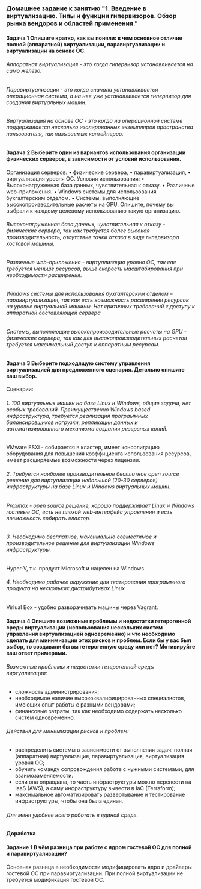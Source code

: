 ### Домашнее задание к занятию "1. Введение в виртуализацию. Типы и функции гипервизоров. Обзор рынка вендоров и областей применения."
#### Задача 1 Опишите кратко, как вы поняли: в чем основное отличие полной (аппаратной) виртуализации, паравиртуализации и виртуализации на основе ОС.
###### Аппаратная виртуализация - это когда гипервизор устанавливается на само железо.
###### Паравиртуализация - это когда сначала устанавливается операционная система, а на нее уже устанавливается гипервизор для создания виртуальных машин.
###### Виртуализация на основе ОС - это когда на операционной системе поддерживается несколько изолированных экземпляров пространства пользователя, так называемых контейнеров.
#### Задача 2 Выберите один из вариантов использования организации физических серверов, в зависимости от условий использования.
Организация серверов:
•	физические сервера,
•	паравиртуализация,
•	виртуализация уровня ОС.
Условия использования:
•	Высоконагруженная база данных, чувствительная к отказу.
•	Различные web-приложения.
•	Windows системы для использования бухгалтерским отделом.
•	Системы, выполняющие высокопроизводительные расчеты на GPU.
Опишите, почему вы выбрали к каждому целевому использованию такую организацию.

###### Высоконагруженная база данных, чувствительная к отказу - физические сервера, так как требуется более высокая производительность, отсутствие точки отказа в виде гипервизора хостовой машины.
###### Различные web-приложения - виртуализация уровня ОС, так как требуется меньше ресурсов, выше скорость масштабирования при необходимости расширения.
###### Windows системы для использования бухгалтерским отделом – паравиртуализация, так как есть возможность расширения ресурсов на уровне виртуальной машины. Нет критичных требований к доступу к аппаратной составляющей сервера
###### Системы, выполняющие высокопроизводительные расчеты на GPU - физические сервера, так как для высокопроизводительных расчетов требуется максимальный доступ к аппаратным ресурсам.
#### Задача 3 Выберите подходящую систему управления виртуализацией для предложенного сценария. Детально опишите ваш выбор.
Сценарии:
###### 1.	100 виртуальных машин на базе Linux и Windows, общие задачи, нет особых требований. Преимущественно Windows based инфраструктура, требуется реализация программных балансировщиков нагрузки, репликации данных и автоматизированного механизма создания резервных копий.

VMware ESXi - собирается в кластер, имеет консолидацию оборудования для повышения коэффициента использования ресурсов, имеет расширяемые возможности через лицензии.

###### 2.	Требуется наиболее производительное бесплатное open source решение для виртуализации небольшой (20-30 серверов) инфраструктуры на базе Linux и Windows виртуальных машин.

###### Proxmox - open source решение, хорошо поддерживает Linux и Windows гостевые ОС, есть не плохой web-интерфейс управления и есть возможность собирать кластер.

###### 3.	Необходимо бесплатное, максимально совместимое и производительное решение для виртуализации Windows инфраструктуры.

Hyper-V, т.к. продукт Microsoft и нацелен на Windows

###### 4.	Необходимо рабочее окружение для тестирования программного продукта на нескольких дистрибутивах Linux.

Virlual Box - удобно разворачивать машины через Vagrant.

#### Задача 4 Опишите возможные проблемы и недостатки гетерогенной среды виртуализации (использования нескольких систем управления виртуализацией одновременно) и что необходимо сделать для минимизации этих рисков и проблем. Если бы у вас был выбор, то создавали бы вы гетерогенную среду или нет? Мотивируйте ваш ответ примерами.
###### Возможные проблемы и недостатки гетерогенной среды виртуализации:
- сложность администрирования;
- необходимое наличие высококвалифицированных специалистов, имеющих опыт работы с разными вендорами;
- финансовые затраты, так как необходимо содержать несколько систем одновременно.
###### Действия для минимизации рисков и проблем:
- распределить системы в зависимости от выполнения задач: полная (аппаратная) виртуализация, паравиртуализация, виртуализация уровня ОС;
- обучить команду сопровождения работе с нужными системами, для взаимозаменяемости.
- если она оправдана, то часть инфраструктуры можно перенести на IaaS (AWS), а саму инфраструктуру вывести в IaC (Terraform);
- максимальное автоматизировать развертывание и тестирование инфраструктуры, чтобы она была единая.

###### Для меня удобнее всего работать в единой среде. 

#### Доработка
#### Задание 1 В чём разница при работе с ядром гостевой ОС для полной и паравиртуализации?

Основная разница в необходимости модифицировать ядро и драйверы гостевой ОС при паравиртуализации. При полной виртуализации не требуется модификация гостевой ОС.

